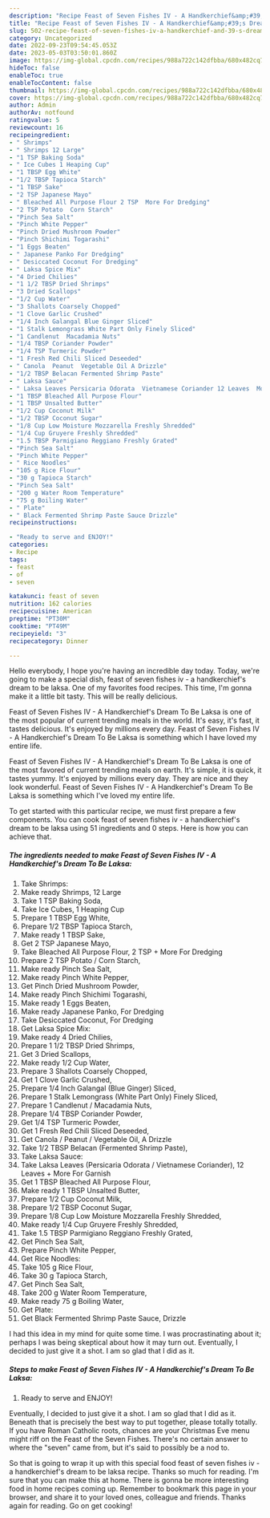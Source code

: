 ```yaml
---
description: "Recipe Feast of Seven Fishes IV - A Handkerchief&amp;#39;s Dream To Be Laksa yang Delicious}"
title: "Recipe Feast of Seven Fishes IV - A Handkerchief&amp;#39;s Dream To Be Laksa yang Delicious}"
slug: 502-recipe-feast-of-seven-fishes-iv-a-handkerchief-and-39-s-dream-to-be-laksa-yang-delicious
category: Uncategorized
date: 2022-09-23T09:54:45.053Z
date: 2023-05-03T03:50:01.860Z
image: https://img-global.cpcdn.com/recipes/988a722c142dfbba/680x482cq70/feast-of-seven-fishes-iv-a-handkerchiefs-dream-to-be-laksa-recipe-main-photo.jpg
hideToc: false
enableToc: true
enableTocContent: false
thumbnail: https://img-global.cpcdn.com/recipes/988a722c142dfbba/680x482cq70/feast-of-seven-fishes-iv-a-handkerchiefs-dream-to-be-laksa-recipe-main-photo.jpg
cover: https://img-global.cpcdn.com/recipes/988a722c142dfbba/680x482cq70/feast-of-seven-fishes-iv-a-handkerchiefs-dream-to-be-laksa-recipe-main-photo.jpg
author: Admin
authorAv: notfound
ratingvalue: 5
reviewcount: 16
recipeingredient:
- " Shrimps"
- " Shrimps 12 Large"
- "1 TSP Baking Soda"
- " Ice Cubes 1 Heaping Cup"
- "1 TBSP Egg White"
- "1/2 TBSP Tapioca Starch"
- "1 TBSP Sake"
- "2 TSP Japanese Mayo"
- " Bleached All Purpose Flour 2 TSP  More For Dredging"
- "2 TSP Potato  Corn Starch"
- "Pinch Sea Salt"
- "Pinch White Pepper"
- "Pinch Dried Mushroom Powder"
- "Pinch Shichimi Togarashi"
- "1 Eggs Beaten"
- " Japanese Panko For Dredging"
- " Desiccated Coconut For Dredging"
- " Laksa Spice Mix"
- "4 Dried Chilies"
- "1 1/2 TBSP Dried Shrimps"
- "3 Dried Scallops"
- "1/2 Cup Water"
- "3 Shallots Coarsely Chopped"
- "1 Clove Garlic Crushed"
- "1/4 Inch Galangal Blue Ginger Sliced"
- "1 Stalk Lemongrass White Part Only Finely Sliced"
- "1 Candlenut  Macadamia Nuts"
- "1/4 TBSP Coriander Powder"
- "1/4 TSP Turmeric Powder"
- "1 Fresh Red Chili Sliced Deseeded"
- " Canola  Peanut  Vegetable Oil A Drizzle"
- "1/2 TBSP Belacan Fermented Shrimp Paste"
- " Laksa Sauce"
- " Laksa Leaves Persicaria Odorata  Vietnamese Coriander 12 Leaves  More For Garnish"
- "1 TBSP Bleached All Purpose Flour"
- "1 TBSP Unsalted Butter"
- "1/2 Cup Coconut Milk"
- "1/2 TBSP Coconut Sugar"
- "1/8 Cup Low Moisture Mozzarella Freshly Shredded"
- "1/4 Cup Gruyere Freshly Shredded"
- "1.5 TBSP Parmigiano Reggiano Freshly Grated"
- "Pinch Sea Salt"
- "Pinch White Pepper"
- " Rice Noodles"
- "105 g Rice Flour"
- "30 g Tapioca Starch"
- "Pinch Sea Salt"
- "200 g Water Room Temperature"
- "75 g Boiling Water"
- " Plate"
- " Black Fermented Shrimp Paste Sauce Drizzle"
recipeinstructions:

- "Ready to serve and ENJOY!"
categories:
- Recipe
tags:
- feast
- of
- seven

katakunci: feast of seven 
nutrition: 162 calories
recipecuisine: American
preptime: "PT30M"
cooktime: "PT49M"
recipeyield: "3"
recipecategory: Dinner

---
```



Hello everybody, I hope you're having an incredible day today. Today, we're going to make a special dish, feast of seven fishes iv - a handkerchief&#39;s dream to be laksa. One of my favorites food recipes. This time, I'm gonna make it a little bit tasty. This will be really delicious.

Feast of Seven Fishes IV - A Handkerchief&#39;s Dream To Be Laksa is one of the most popular of current trending meals in the world. It&#39;s easy, it&#39;s fast, it tastes delicious. It&#39;s enjoyed by millions every day. Feast of Seven Fishes IV - A Handkerchief&#39;s Dream To Be Laksa is something which I have loved my entire life.

Feast of Seven Fishes IV - A Handkerchief&#39;s Dream To Be Laksa is one of the most favored of current trending meals on earth. It's simple, it is quick, it tastes yummy. It's enjoyed by millions every day. They are nice and they look wonderful. Feast of Seven Fishes IV - A Handkerchief&#39;s Dream To Be Laksa is something which I've loved my entire life.


To get started with this particular recipe, we must first prepare a few components. You can cook feast of seven fishes iv - a handkerchief&#39;s dream to be laksa using 51 ingredients and 0 steps. Here is how you can achieve that.

<!--inarticleads1-->

##### The ingredients needed to make Feast of Seven Fishes IV - A Handkerchief&#39;s Dream To Be Laksa:

1. Take  Shrimps:
1. Make ready  Shrimps, 12 Large
1. Take 1 TSP Baking Soda,
1. Take  Ice Cubes, 1 Heaping Cup
1. Prepare 1 TBSP Egg White,
1. Prepare 1/2 TBSP Tapioca Starch,
1. Make ready 1 TBSP Sake,
1. Get 2 TSP Japanese Mayo,
1. Take  Bleached All Purpose Flour, 2 TSP + More For Dredging
1. Prepare 2 TSP Potato / Corn Starch,
1. Make ready Pinch Sea Salt,
1. Make ready Pinch White Pepper,
1. Get Pinch Dried Mushroom Powder,
1. Make ready Pinch Shichimi Togarashi,
1. Make ready 1 Eggs Beaten,
1. Make ready  Japanese Panko, For Dredging
1. Take  Desiccated Coconut, For Dredging
1. Get  Laksa Spice Mix:
1. Make ready 4 Dried Chilies,
1. Prepare 1 1/2 TBSP Dried Shrimps,
1. Get 3 Dried Scallops,
1. Make ready 1/2 Cup Water,
1. Prepare 3 Shallots Coarsely Chopped,
1. Get 1 Clove Garlic Crushed,
1. Prepare 1/4 Inch Galangal (Blue Ginger) Sliced,
1. Prepare 1 Stalk Lemongrass (White Part Only) Finely Sliced,
1. Prepare 1 Candlenut / Macadamia Nuts,
1. Prepare 1/4 TBSP Coriander Powder,
1. Get 1/4 TSP Turmeric Powder,
1. Get 1 Fresh Red Chili Sliced Deseeded,
1. Get  Canola / Peanut / Vegetable Oil, A Drizzle
1. Take 1/2 TBSP Belacan (Fermented Shrimp Paste),
1. Take  Laksa Sauce:
1. Take  Laksa Leaves (Persicaria Odorata / Vietnamese Coriander), 12 Leaves + More For Garnish
1. Get 1 TBSP Bleached All Purpose Flour,
1. Make ready 1 TBSP Unsalted Butter,
1. Prepare 1/2 Cup Coconut Milk,
1. Prepare 1/2 TBSP Coconut Sugar,
1. Prepare 1/8 Cup Low Moisture Mozzarella Freshly Shredded,
1. Make ready 1/4 Cup Gruyere Freshly Shredded,
1. Take 1.5 TBSP Parmigiano Reggiano Freshly Grated,
1. Get Pinch Sea Salt,
1. Prepare Pinch White Pepper,
1. Get  Rice Noodles:
1. Take 105 g Rice Flour,
1. Take 30 g Tapioca Starch,
1. Get Pinch Sea Salt,
1. Take 200 g Water Room Temperature,
1. Make ready 75 g Boiling Water,
1. Get  Plate:
1. Get  Black Fermented Shrimp Paste Sauce, Drizzle


I had this idea in my mind for quite some time. I was procrastinating about it; perhaps I was being skeptical about how it may turn out. Eventually, I decided to just give it a shot. I am so glad that I did as it. 

<!--inarticleads2-->

##### Steps to make Feast of Seven Fishes IV - A Handkerchief&#39;s Dream To Be Laksa:


1. Ready to serve and ENJOY!

Eventually, I decided to just give it a shot. I am so glad that I did as it. Beneath that is precisely the best way to put together, please totally totally. If you have Roman Catholic roots, chances are your Christmas Eve menu might riff on the Feast of the Seven Fishes. There&#39;s no certain answer to where the &#34;seven&#34; came from, but it&#39;s said to possibly be a nod to. 

So that is going to wrap it up with this special food feast of seven fishes iv - a handkerchief&#39;s dream to be laksa recipe. Thanks so much for reading. I'm sure that you can make this at home. There is gonna be more interesting food in home recipes coming up. Remember to bookmark this page in your browser, and share it to your loved ones, colleague and friends. Thanks again for reading. Go on get cooking!

